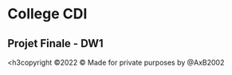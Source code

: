 <h1>College CDI</h1>
<h2>Projet Finale - DW1</h2>
  
<h3copyright &copy;2022 © Made for private purposes by @AxB2002</h3>
